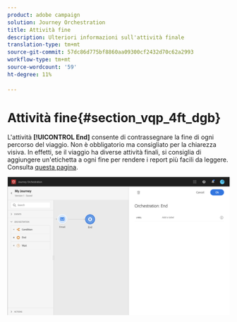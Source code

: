```yaml
---
product: adobe campaign
solution: Journey Orchestration
title: Attività fine
description: Ulteriori informazioni sull'attività finale
translation-type: tm+mt
source-git-commit: 57dc86d775bf8860aa09300cf2432d70c62a2993
workflow-type: tm+mt
source-wordcount: '59'
ht-degree: 11%

---
```



# Attività fine{#section_vqp_4ft_dgb}

L&#39;attività **[!UICONTROL End]** consente di contrassegnare la fine di ogni percorso del viaggio. Non è obbligatorio ma consigliato per la chiarezza visiva. In effetti, se il viaggio ha diverse attività finali, si consiglia di aggiungere un&#39;etichetta a ogni fine per rendere i report più facili da leggere. Consulta [questa pagina](../reporting/about-journey-reports.md).

![](../assets/journey54.png)
